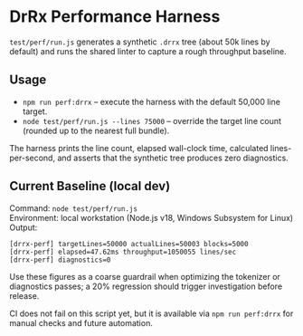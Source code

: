 # DrRx Performance Harness

`test/perf/run.js` generates a synthetic `.drrx` tree (about 50k lines by default) and runs the shared linter to capture a rough throughput baseline.

## Usage

- `npm run perf:drrx` &ndash; execute the harness with the default 50,000 line target.
- `node test/perf/run.js --lines 75000` &ndash; override the target line count (rounded up to the nearest full bundle).

The harness prints the line count, elapsed wall-clock time, calculated lines-per-second, and asserts that the synthetic tree produces zero diagnostics.

## Current Baseline (local dev)

Command: `node test/perf/run.js`  
Environment: local workstation (Node.js v18, Windows Subsystem for Linux)  
Output:

```
[drrx-perf] targetLines=50000 actualLines=50003 blocks=5000
[drrx-perf] elapsed=47.62ms throughput=1050055 lines/sec
[drrx-perf] diagnostics=0
```

Use these figures as a coarse guardrail when optimizing the tokenizer or diagnostics passes; a 20% regression should trigger investigation before release.

CI does not fail on this script yet, but it is available via `npm run perf:drrx` for manual checks and future automation.
